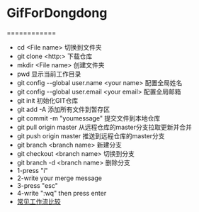 # GifForDongdong
============

- cd  \<File name> 切换到文件夹
- git clone \<http:> 下载仓库
- mkdir \<File name> 创建文件夹
- pwd 显示当前工作目录
- git config --global user.name \<your name> 配置全局姓名
- git config --global user.email \<your email>  配置全局邮箱
- git init 初始化GIT仓库
- git add -A 添加所有文件到暂存区
- git commit -m "youmessage" 提交文件到本地仓库
- git pull origin master 从远程仓库的master分支拉取更新并合并
- git push origin master 推送到远程仓库的master分支
- git branch \<branch name> 新建分支
- git checkout \<branch name> 切换到分支
- git branch -d \<branch name> 删除分支
- 1-press "i"
- 2-write your merge message
- 3-press "esc"
- 4-write ":wq" then press enter
- [常见工作流比较](https://github.com/geeeeeeeeek/git-recipes/wiki/3.5-%E5%B8%B8%E8%A7%81%E5%B7%A5%E4%BD%9C%E6%B5%81%E6%AF%94%E8%BE%83)
